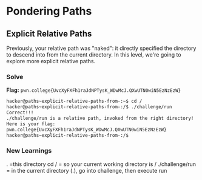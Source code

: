 # Pondering Paths

## Explicit Relative Paths
Previously, your relative path was "naked": it directly specified the directory to descend into from the current directory. In this level, we're going to explore more explicit relative paths.

### Solve
**Flag:** `pwn.college{UvcXyFXFh1raJdNPTysK_WDwMcJ.QXwUTN0wiN5EzNzEzW}`


```bash
hacker@paths~explicit-relative-paths-from-:~$ cd /
hacker@paths~explicit-relative-paths-from-:/$ ./challenge/run
Correct!!!
./challenge/run is a relative path, invoked from the right directory!
Here is your flag:
pwn.college{UvcXyFXFh1raJdNPTysK_WDwMcJ.QXwUTN0wiN5EzNzEzW}
hacker@paths~explicit-relative-paths-from-:/$ 
```

### New Learnings
. =this directory
cd / = so your current working directory is /
./challenge/run = in the current directory (.), go into challenge, then execute run

